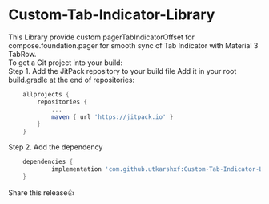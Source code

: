 # Custom-Tab-Indicator-Library
This Library provide custom pagerTabIndicatorOffset for compose.foundation.pager for smooth sync of Tab Indicator with Material 3 TabRow.<br />
To get a Git project into your build:<br />
Step 1. Add the JitPack repository to your build file
Add it in your root build.gradle at the end of repositories:
```gradle
	allprojects {
		repositories {
			...
			maven { url 'https://jitpack.io' }
		}
	}
```
Step 2. Add the dependency
```gradle
	dependencies {
	        implementation 'com.github.utkarshxf:Custom-Tab-Indicator-Library:Tag'
	}
```
Share this release👍
